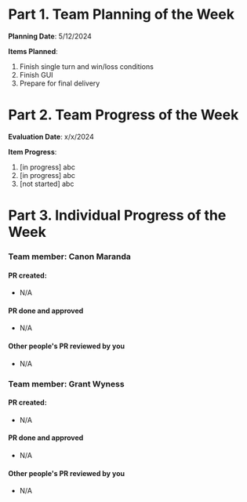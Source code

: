 # Part 1. Team Planning of the Week
**Planning Date**: 5/12/2024

**Items Planned**:
1. Finish single turn and win/loss conditions
2. Finish GUI
3. Prepare for final delivery

# Part 2. Team Progress of the Week
**Evaluation Date**: x/x/2024

**Item Progress**:
1. [in progress] abc
2. [in progress] abc
3. [not started] abc

# Part 3. Individual Progress of the Week
### Team member: Canon Maranda
#### PR created:
- N/A

#### PR done and approved
- N/A

#### Other people's PR reviewed by you
- N/A

### Team member: Grant Wyness
#### PR created:
- N/A

#### PR done and approved
- N/A

#### Other people's PR reviewed by you
- N/A
